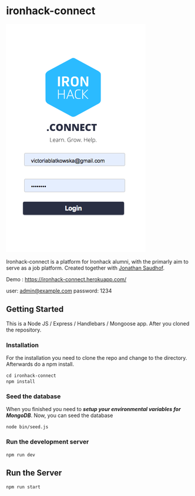# ironhack-connect

![screencast login page](sc1.png)


Ironhack-connect is a platform for Ironhack alumni, with the primarly aim to serve as a job platform. Created together with [Jonathan Saudhof](https://github.com/JonathanSaudhof).

Demo : https://ironhack-connect.herokuapp.com/

user: admin@example.com
password: 1234


## Getting Started

This is a Node JS / Express / Handlebars / Mongoose app. After you cloned the repository.

### Installation

For the installation you need to clone the repo and change to the directory. Afterwards do a npm install. 

```
cd ironhack-connect
npm install 
```

### Seed the database

When you finished you need to ***setup your environmental variables for MongoDB***. Now, you can seed the database

```
node bin/seed.js
```

### Run the development server

```
npm run dev
```

## Run the Server

```
npm run start
```
